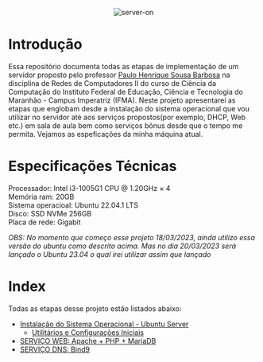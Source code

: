 
<div align="center">

![server-on](https://user-images.githubusercontent.com/104470835/226133741-49727b91-65b7-45d2-a37f-c633ee8c80b0.gif)

</div>

# Introdução

Essa repositório documenta todas as etapas de implementação de um servidor proposto pelo professor [Paulo Henrique Sousa Barbosa](https://github.com/agenteph) na disciplina de Redes de Computadores II do curso de Ciência da Computação do Instituto Federal de Educação, Ciência e Tecnologia do Maranhão - Campus Imperatriz (IFMA). Neste projeto apresentarei as etapas que englobam desde a instalação do sistema operacional que vou utilizar no servidor até aos serviços propostos(por exemplo, DHCP, Web etc.) em sala de aula bem como serviços bônus desde que o tempo me permita. Vejamos as espeficações da minha máquina atual.

# Especificações Técnicas

Processador: Intel i3-1005G1 CPU @ 1.20GHz × 4<br>
Memória ram: 20GB<br>
Sistema operacioal: Ubuntu 22.04.1 LTS<br>
Disco: SSD NVMe 256GB<br>
Placa de rede: Gigabit<br>

*OBS: No momento que começo esse projeto 18/03/2023, ainda utilizo essa versão do ubuntu como descrito acima. Mas no dia 20/03/2023 será lançado o Ubuntu 23.04 o qual irei utilizar assim que lançado*

# Index
Todas as etapas desse projeto estão listados abaixo:

* [Instalação do Sistema Operacional - Ubuntu Server](https://github.com/dswendersonmelo/Server/blob/main/SistemaOperacional/UbuntuServer.md)<br>
  * [Utilitários e Configurações Iniciais](https://github.com/dswendersonmelo/ServerOn/blob/main/SistemaOperacional/startconfig.md)
* [SERVIÇO WEB: Apache + PHP + MariaDB](https://github.com/dswendersonmelo/ServerOn/blob/main/servicos_ubuntu/apache.md)
* [SERVIÇO DNS: Bind9](https://github.com/dswendersonmelo/ServerOn/blob/main/servicos_ubuntu/bind9.md)
